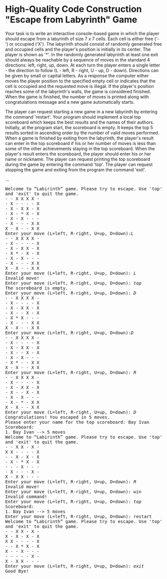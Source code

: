High-Quality Code Construction "Escape from Labyrinth" Game
=========
Your task is to write an interactive console-based game in which the player should escape from a labyrinth of size 7 x 7 cells. Each cell is either free ('-') or occupied ('X'). The labyrinth should consist of randomly generated free and occupied cells and the player's position is initially in its center. The player is shown as '*'. In the randomly generated labyrinth at least one exit should always be reachable by a sequence of moves in the standard 4 directions: left, right, up, down. At each turn the player enters a single letter - the direction to follow (L - left, R - right, U - up, D - down). Directions can be given by small or capital letters. As a response the computer either moves the player position to the specified empty cell or indicates that the cell is occupied and the requested move is illegal. If the player's position reaches some of the labyrinth's walls, the game is considered finished. When the game is finished, the number of moves is printed along with congratulations message and a new game automatically starts.

The player can request starting a new game in a new labyrinth by entering the command 'restart'. Your program should implement a local top scoreboard which keeps the best results and the names of their authors. Initially, at the program start, the scoreboard is empty. It keeps the top 5 results sorted in ascending order by the number of valid moves performed. When a game is finished by exiting from the labyrinth, the player's result can enter in the top scoreboard if his or her number of moves is less than some of the other achievements staying in the top scoreboard. When the player's result enters the scoreboard, the player should enter his or her name or nickname. The player can request printing the top scoreboard during the game by entering the command 'top'. The player can request stopping the game and exiting from the program the command 'exit'.

...

<pre>
Welcome to “Labirinth” game. Please try to escape. Use 'top' to view the top scoreboard, 'restart' to start a new game
and 'exit' to quit the game.
- - X X X X -
- X - - - - X
- X - X X - X
- X - * X - X
- X - X - - -
- X - - - X X
X - X - - X X
Enter your move (L=left, R-right, U=up, D=down):<i>L</i>
- - X X X X -
- X - - - - X
- X - X X - X
- X * - X - X
- X - X - - -
- X - - - X X
X - X - - X X
Enter your move (L=left, R-right, U=up, D=down): <i>L</i>
Invalid move!
Enter your move (L=left, R-right, U=up, D=down): <i>top</i>
The scoreboard is empty.
Enter your move (L=left, R-right, U=up, D=down): <i>D</i>
- - X X X X -
- X - - - - X
- X - X X - X
- X - - X - X
- X * X - - -
- X - - - X X
X - X - - X X
Enter your move (L=left, R-right, U=up, D=down):<i>D</i>
- - X X X X -
- X - - - - X
- X - X X - X
- X - - X - X
- X - X - - -
- X * - - X X
X - X - - X X
Enter your move (L=left, R-right, U=up, D=down):<i> R</i>
- - X X X X -
- X - - - - X
- X - X X - X
- X - - X - X
- X - X - - -
- X - * - X X
X - X - - X X
Enter your move (L=left, R-right, U=up, D=down): <i>D</i>
Congratulations! You escaped in 5 moves.
Please enter your name for the top scoreboard: Bay Ivan
Scoreboard:
1. Bay Ivan --> 5 moves
Welcome to “Labirinth” game. Please try to escape. Use 'top' to view the top scoreboard, 'restart' to start a new game
and 'exit' to quit the game.
- - X X - X -
X X - - - - X
- - X - X - X
- X - * X - X
- - - X - - -
- X - - - X -
X - X X - - -
Enter your move (L=left, R-right, U=up, D=down): <i>R</i>
Invalid move!
Enter your move (L=left, R-right, U=up, D=down): <i>win</i>
Invalid command!
Enter your move (L=left, R-right, U=up, D=down): <i>top</i>
Scoreboard:
1. Bay Ivan --> 5 moves
Enter your move (L=left, R-right, U=up, D=down): restart
Welcome to “Labirinth” game. Please try to escape. Use 'top' to view the top scoreboard, 'restart' to start a new game 
and 'exit' to quit the game.
- - X X - X -
X - X - X - X
X X - - - - X
- - X * X - X
X - - X - - -
- - - - - X -
X - X X - - -
Enter your move (L=left, R-right, U=up, D=down): <i>exit</i>
Good Bye!

</pre>
